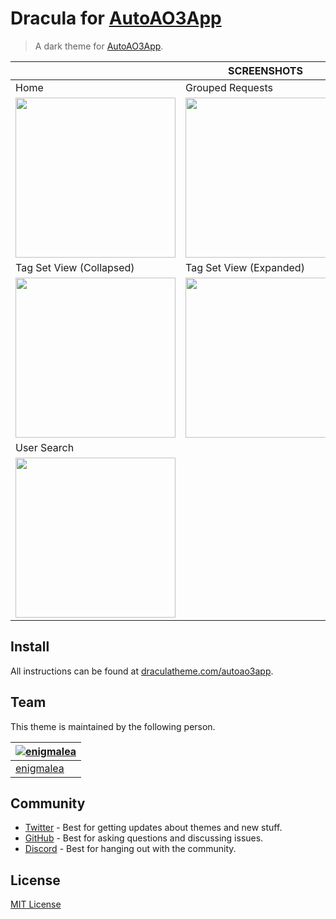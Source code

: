 # Dracula for [AutoAO3App](https://autoao3app.firebaseapp.com)

> A dark theme for [AutoAO3App](https://autoao3app.firebaseapp.com).

| | SCREENSHOTS | |
| - | ----------- | - |
| Home | Grouped Requests | Search All Requests |
| <img src="../assets/homescreenshot.png?raw=true" width="256"> | <img src="../assets/groupedscreenshot.png?raw=true" width="256"> | <img src="../assets/searchscreenshot.png?raw=true" width="256"> |
| Tag Set View (Collapsed) | Tag Set View (Expanded) |  Bookmarks |
| <img src="../assets/tagset1screenshot.png?raw=true" width="256"> | <img src="../assets/tagset2screenshot.png?raw=true" width="256"> | <img src="../assets/bookmarksscreenshot.png?raw=true" width="256"> |
| User Search |
| <img src="../assets/userscreenshot.png?raw=true" width="256"> |


## Install

All instructions can be found at [draculatheme.com/autoao3app](https://draculatheme.com/autoao3app).

## Team

This theme is maintained by the following person.

| [![enigmalea](https://github.com/enigmalea.png?size=100)](https://github.com/enigmalea) |
| ---------------------------------------------------------------------------------------- |
| [enigmalea](https://github.com/enigmalea)                                               |

## Community

- [Twitter](https://twitter.com/draculatheme) - Best for getting updates about themes and new stuff.
- [GitHub](https://github.com/dracula/dracula-theme/discussions) - Best for asking questions and discussing issues.
- [Discord](https://draculatheme.com/discord-invite) - Best for hanging out with the community.

## License

[MIT License](./LICENSE)
